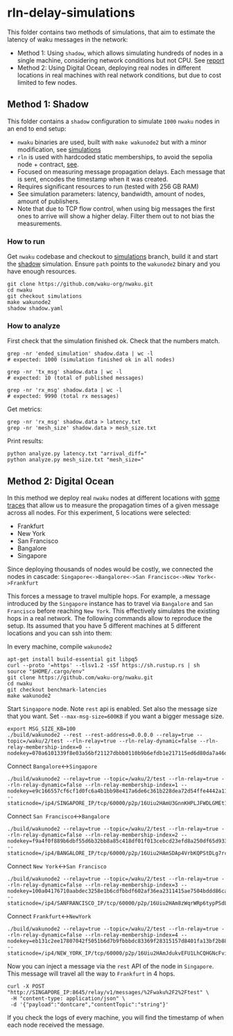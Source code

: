 # rln-delay-simulations

This folder contains two methods of simulations, that aim to estimate the latency of waku messages in the network:
* Method 1: Using `shadow`, which allows simulating hundreds of nodes in a single machine, considering network conditions but not CPU. See [report](https://github.com/waku-org/research/issues/42)  
* Method 2: Using Digital Ocean, deploying real nodes in different locations in real machines with real network conditions, but due to cost limited to few nodes.

## Method 1: Shadow

This folder contains a `shadow` configuration to simulate `1000` `nwaku` nodes in an end to end setup:
* `nwaku` binaries are used, built with `make wakunode2` but with a minor modification, see [simulations](https://github.com/waku-org/nwaku/compare/master...simulations)
* `rln` is used with hardcoded static memberships, to avoid the sepolia node + contract, [see](https://raw.githubusercontent.com/waku-org/nwaku/master/waku/waku_rln_relay/constants.nim).
* Focused on measuring message propagation delays. Each message that is sent, encodes the timestamp when it was created.
* Requires significant resources to run (tested with 256 GB RAM)
* See simulation parameters: latency, bandwidth, amount of nodes, amount of publishers.
* Note that due to TCP flow control, when using big messages the first ones to arrive will show a higher delay. Filter them out to not bias the measurements.

### How to run

Get `nwaku` codebase and checkout to [simulations](https://github.com/waku-org/nwaku/tree/simulations) branch, build it and start the [shadow](https://github.com/shadow/shadow) simulation. Ensure `path` points to the `wakunode2` binary and you have enough resources.

```
git clone https://github.com/waku-org/nwaku.git
cd nwaku
git checkout simulations
make wakunode2
shadow shadow.yaml
```

### How to analyze

First check that the simulation finished ok. Check that the numbers match.
```
grep -nr 'ended_simulation' shadow.data | wc -l
# expected: 1000 (simulation finished ok in all nodes)

grep -nr 'tx_msg' shadow.data | wc -l
# expected: 10 (total of published messages)

grep -nr 'rx_msg' shadow.data | wc -l
# expected: 9990 (total rx messages)
```

Get metrics:
```
grep -nr 'rx_msg' shadow.data > latency.txt
grep -nr 'mesh_size' shadow.data > mesh_size.txt
```

Print results:
```
python analyze.py latency.txt "arrival_diff="
python analyze.py mesh_size.txt "mesh_size="
```

## Method 2: Digital Ocean

In this method we deploy real `nwaku` nodes at different locations with [some traces](https://github.com/waku-org/nwaku/compare/master...benchmark-latencies) that allow us to measure the propagation times of a given message across all nodes. For this experiment, 5
locations were selected:
* Frankfurt
* New York
* San Francisco
* Bangalore
* Singapore

Since deploying thousands of nodes would be costly, we connected the nodes in cascade:
`Singapore<->Bangalore<->San Francisco<->New York<->Frankfurt`

This forces a message to travel multiple hops. For example, a message introduced by the `Singapore` instance has to travel via `Bangalore` and `San Francisco` before reaching `New York`. This effectively simulates the existing hops in a real network.
The following commands allow to reproduce the setup. Its assumed that you have 5 different machines at 5 different locations and you can ssh into them:

In every machine, compile `wakunode2`
```
apt-get install build-essential git libpq5
curl --proto '=https' --tlsv1.2 -sSf https://sh.rustup.rs | sh
source "$HOME/.cargo/env"
git clone https://github.com/waku-org/nwaku.git
cd nwaku
git checkout benchmark-latencies
make wakunode2
```

Start `Singapore` node. Note `rest` api is enabled. Set also the message size that you want. Set `--max-msg-size=600KB` if you want a bigger message size.

```
export MSG_SIZE_KB=100
./build/wakunode2 --rest --rest-address=0.0.0.0 --relay=true --topic=/waku/2/test --rln-relay=true --rln-relay-dynamic=false --rln-relay-membership-index=0 --nodekey=070a6101339f8e03a56bf21127dbbb0110b9b6efdb1e217115ed6d80da7a46d0
```

Connect `Bangalore`<->`Singapore`
```
./build/wakunode2 --relay=true --topic=/waku/2/test --rln-relay=true --rln-relay-dynamic=false --rln-relay-membership-index=1 --nodekey=e9c166557cf6cf1d0fc6a4b1bb98e417a6de6c361b228dea72d54ffe4442a115 --staticnode=/ip4/SINGAPORE_IP/tcp/60000/p2p/16Uiu2HAmU3GnnKHPLJFWDLGMEt1mNDAFmaKWUdkR9gWutaLbk2xx
```


Connect `San Francisco`<->`Bangalore`
```
./build/wakunode2 --relay=true --topic=/waku/2/test --rln-relay=true --rln-relay-dynamic=false --rln-relay-membership-index=2 --nodekey=f9a4f0f889b6dbf55d6b32bb8a85c418df01f013cebcd23efd8a250df65d9337 --staticnode=/ip4/BANGALORE_IP/tcp/60000/p2p/16Uiu2HAmSDAp4VrbKQPStDLg7rc38JJR3zE5mJcFieAGJLBrCFCy

```

Connect `New York`<->`San Francisco`
```
./build/wakunode2 --relay=true --topic=/waku/2/test --rln-relay=true --rln-relay-dynamic=false --rln-relay-membership-index=3 --nodekey=100a04176710aabdec3258e1b6cdfbbdf602af36ea2311415ae7504bddd86cac --staticnode=/ip4/SANFRANCISCO_IP/tcp/60000/p2p/16Uiu2HAm8zWqrWRp6typPSdL7nqBRGbabH87vmkzN6A3McaGDj3C

```

Connect `Frankfurt`<->`NewYork`
```
./build/wakunode2 --relay=true --topic=/waku/2/test --rln-relay=true --rln-relay-dynamic=false --rln-relay-membership-index=4 --nodekey=eb131c2ee17807042f5051b6d7b9fbbbdc83369f28315157d8401fa13bf2b88f --staticnode=/ip4/NEW_YORK_IP/tcp/60000/p2p/16Uiu2HAmJdukvEFU1LhCQHGNcFviWMJh95PU4vMoun2uUvWtaWQL
```


Now you can inject a message via the `rest` API of the node in `Singapore`. This message will travel all the way to `Frankfurt` in 4 hops.
```
curl -X POST "http://SINGAPORE_IP:8645/relay/v1/messages/%2Fwaku%2F2%2Ftest" \
 -H "content-type: application/json" \
 -d '{"payload":"dontcare","contentTopic":"string"}'
```

If you check the logs of every machine, you will find the timestamp of when each node received the message.


